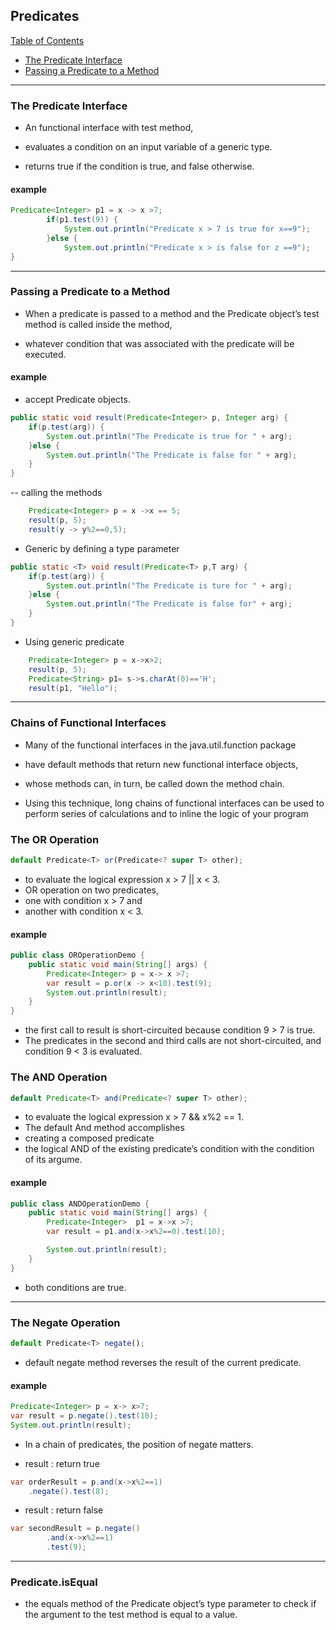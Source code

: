 ## Predicates

[Table of Contents](#table-of-contents)

- [The Predicate Interface](#The-Predicate-Interface)
- [Passing a Predicate to a Method](#Passing-a-Predicate-to-a-Method)

---

### The Predicate Interface

- An functional interface with test method,

- evaluates a condition on an input variable of a generic type.

- returns true if the condition is true, and false otherwise.

#### example

```java
Predicate<Integer> p1 = x -> x >7;
		if(p1.test(9)) {
			System.out.println("Predicate x > 7 is true for x==9");
		}else {
			System.out.println("Predicate x > is false for z ==9");
}
```

---

### Passing a Predicate to a Method

- When a predicate is passed to a method and the Predicate object’s test method is called inside the method,

- whatever condition that was associated with the predicate will be executed.

#### example

- accept Predicate<Integer> objects.

```java
public static void result(Predicate<Integer> p, Integer arg) {
	if(p.test(arg)) {
		System.out.println("The Predicate is true for " + arg);
	}else {
		System.out.println("The Predicate is false for " + arg);
	}
}
```

-- calling the methods

```java
	Predicate<Integer> p = x ->x == 5;
	result(p, 5);
	result(y -> y%2==0,5);
```

- Generic by defining a type parameter

```java
public static <T> void result(Predicate<T> p,T arg) {
	if(p.test(arg)) {
		System.out.println("The Predicate is ture for " + arg);
	}else {
		System.out.println("The Predicate is false for" + arg);
	}
}
```

- Using generic predicate

```java
    Predicate<Integer> p = x->x>2;
	result(p, 5);
	Predicate<String> p1= s->s.charAt(0)=='H';
	result(p1, "Hello");
```

---

### Chains of Functional Interfaces

- Many of the functional interfaces in the java.util.function package
- have default methods that return new functional interface objects,

- whose methods can, in turn, be called down the method chain.

- Using this technique, long chains of functional interfaces can be used to perform series of calculations and to inline the logic of your program

### The OR Operation

```js
default Predicate<T> or(Predicate<? super T> other);
```

- to evaluate the logical expression x > 7 || x < 3.
- OR operation on two predicates,
- one with condition x > 7 and
- another with condition x < 3.

#### example

```java
public class OROperationDemo {
	public static void main(String[] args) {
		Predicate<Integer> p = x-> x >7;
		var result = p.or(x -> x<10).test(9);
		System.out.println(result);
	}
}
```

- the first call to result is short-circuited because condition 9 > 7 is true.
- The predicates in the second and third calls are not short-circuited, and condition 9 < 3 is evaluated.

### The AND Operation

```java
default Predicate<T> and(Predicate<? super T> other);
```

- to evaluate the logical expression x > 7 && x%2 == 1.
- The default And method accomplishes
- creating a composed predicate
- the logical AND of the existing predicate’s condition with the condition of its argume.

#### example

```java
public class ANDOperationDemo {
	public static void main(String[] args) {
		Predicate<Integer>  p1 = x->x >7;
		var result = p1.and(x->x%2==0).test(10);

		System.out.println(result);
	}
}
```

- both conditions are true.

---

### The Negate Operation

```js
default Predicate<T> negate();
```

- default negate method reverses the result of the current predicate.

#### example

```java
Predicate<Integer> p = x-> x>7;
var result = p.negate().test(10);
System.out.println(result);
```

- In a chain of predicates, the position of negate matters.

- result : return true

```java
var orderResult = p.and(x->x%2==1)
	.negate().test(8);
```

- result : return false

```java
var secondResult = p.negate()
		.and(x->x%2==1)
		.test(9);
```

---

### Predicate.isEqual

- the equals method of the Predicate object’s type parameter to check if the argument to the test method is equal to a value.

